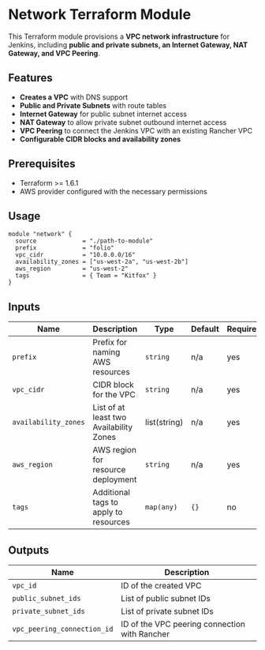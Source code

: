 # Network Terraform Module

This Terraform module provisions a **VPC network infrastructure** for Jenkins, including **public and private subnets,
an Internet Gateway, NAT Gateway, and VPC Peering**.

## Features

- **Creates a VPC** with DNS support
- **Public and Private Subnets** with route tables
- **Internet Gateway** for public subnet internet access
- **NAT Gateway** to allow private subnet outbound internet access
- **VPC Peering** to connect the Jenkins VPC with an existing Rancher VPC
- **Configurable CIDR blocks and availability zones**

## Prerequisites

- Terraform >= 1.6.1
- AWS provider configured with the necessary permissions

## Usage

```hcl
module "network" {
  source             = "./path-to-module"
  prefix             = "folio"
  vpc_cidr           = "10.0.0.0/16"
  availability_zones = ["us-west-2a", "us-west-2b"]
  aws_region         = "us-west-2"
  tags               = { Team = "Kitfox" }
}
```

## Inputs

| Name                 | Description                             | Type         | Default | Required |
|----------------------|-----------------------------------------|--------------|---------|----------|
| `prefix`             | Prefix for naming AWS resources         | `string`     | n/a     | yes      |
| `vpc_cidr`           | CIDR block for the VPC                  | `string`     | n/a     | yes      |
| `availability_zones` | List of at least two Availability Zones | list(string) | n/a     | yes      |
| `aws_region`         | AWS region for resource deployment      | `string`     | n/a     | yes      |
| `tags`               | Additional tags to apply to resources   | `map(any)`   | `{}`    | no       |

## Outputs

| Name                        | Description                                   |
|-----------------------------|-----------------------------------------------|
| `vpc_id`                    | ID of the created VPC                         |
| `public_subnet_ids`         | List of public subnet IDs                     |
| `private_subnet_ids`        | List of private subnet IDs                    |
| `vpc_peering_connection_id` | ID of the VPC peering connection with Rancher |
